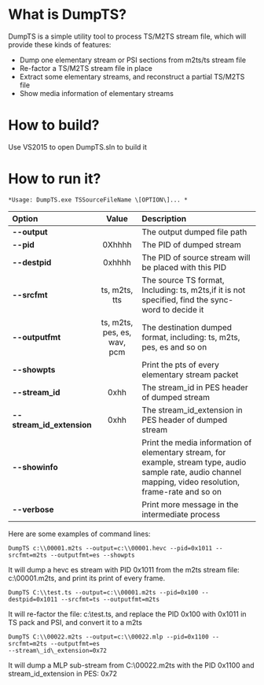 # What is DumpTS?
DumpTS is a simple utility tool to process TS/M2TS stream file, which will provide these kinds of features:

- Dump one elementary stream or PSI sections from m2ts/ts stream file
- Re-factor a TS/M2TS stream file in place
- Extract some elementary streams, and reconstruct a partial TS/M2TS file
- Show media information of elementary streams

# How to build?

Use VS2015 to open DumpTS.sln to build it

# How to run it?

```
*Usage: DumpTS.exe TSSourceFileName \[OPTION\]... *
```

|Option|Value|Description|
|:--|:----:|:--|
|**--output**||The output dumped file path|
|**--pid**|0Xhhhh|The PID of dumped stream|
|**--destpid**|0xhhhh|The PID of source stream will be placed with this PID|
|**--srcfmt**|ts, m2ts, tts|The source TS format, Including: ts, m2ts,if it is not specified, find the sync-word to decide it|
|**--outputfmt**|ts, m2ts, pes, es, wav, pcm|The destination dumped format, including: ts, m2ts, pes, es and so on|
|**--showpts**||Print the pts of every elementary stream packet|
|**--stream_id**|0xhh|The stream_id in PES header of dumped stream|
|**--stream_id_extension**|0xhh|The stream_id_extension in PES header of dumped stream|
|**--showinfo**||Print the media information of elementary stream, for example, stream type, audio sample rate, audio channel mapping, video resolution, frame-rate and so on|
|**--verbose**||Print more message in the intermediate process|
 
Here are some examples of command lines:  

```
DumpTS c:\\00001.m2ts --output=c:\\00001.hevc --pid=0x1011 --srcfmt=m2ts --outputfmt=es --showpts  
```
It will dump a hevc es stream with PID 0x1011 from the m2ts stream file: c:\\00001.m2ts, and print its print of every frame.

```
DumpTS C:\\test.ts --output=c:\\00001.m2ts --pid=0x100 --destpid=0x1011 --srcfmt=ts --outputfmt=m2ts  
```
It will re-factor the file: c:\\test.ts, and replace the PID 0x100 with 0x1011 in TS pack and PSI, and convert it to a m2ts

```
DumpTS C:\\00022.m2ts --output=c:\\00022.mlp --pid=0x1100 --srcfmt=m2ts --outputfmt=es 
--stream\_id\_extension=0x72  
```
It will dump a MLP sub-stream from C:\\00022.m2ts with the PID 0x1100 and stream\_id\_extension in PES: 0x72
